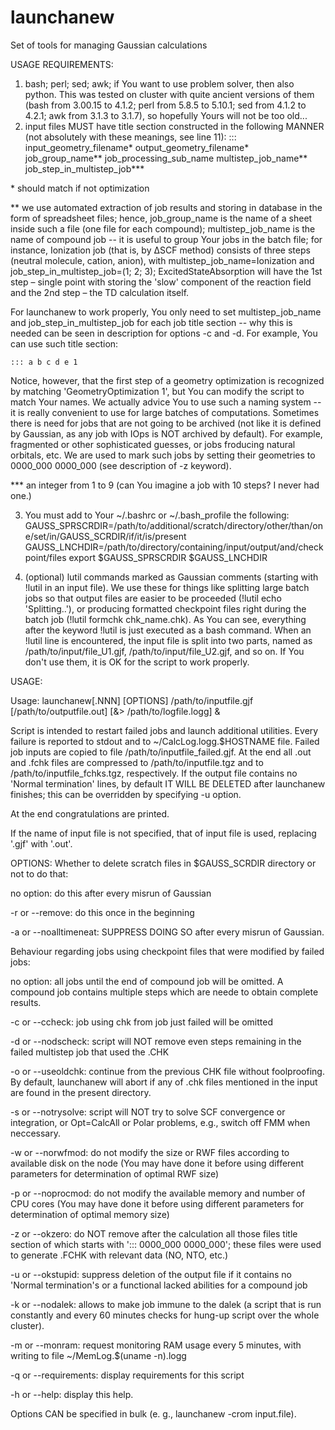 # launchanew
Set of tools for managing Gaussian calculations

USAGE REQUIREMENTS:
1. bash; perl; sed; awk; if You want to use problem solver, then also python. This was tested on cluster with quite ancient versions of them (bash from 3.00.15 to 4.1.2; perl from 5.8.5 to 5.10.1; sed from 4.1.2 to 4.2.1; awk from 3.1.3 to 3.1.7), so hopefully Yours will not be too old...
2. input files MUST have title section constructed in the following MANNER (not absolutely with these meanings, see line 11):
	::: input_geometry_filename* output_geometry_filename* job_group_name** job_processing_sub_name multistep_job_name** job_step_in_multistep_job***

\* should match if not optimization

** we use automated extraction of job results and storing in database in the form of spreadsheet files; hence, job_group_name is the name of a sheet inside such a file (one file for each compound); multistep_job_name is the name of compound job -- it is useful to group Your jobs in the batch file; for instance, Ionization job (that is, by ΔSCF method) consists of three steps (neutral molecule, cation, anion), with multistep_job_name=Ionization and job_step_in_multistep_job=(1; 2; 3); ExcitedStateAbsorption will have the 1st step – single point with storing the 'slow' component of the reaction field and the 2nd step – the TD calculation itself.

For launchanew to work properly, You only need to set multistep_job_name and job_step_in_multistep_job for each job title section -- why this is needed can be seen in description for options -c and -d. For example, You can use such title section:

	::: a b c d e 1
	
Notice, however, that the first step of a geometry optimization is recognized by matching 'GeometryOptimization 1', but You can modify the script to match Your names. We actually advice You to use such a naming system -- it is really convenient to use for large batches of computations.
Sometimes there is need for jobs that are not going to be archived (not like it is defined by Gaussian, as any job with IOps is NOT archived by default). For example, fragmented or other sophisticated guesses, or jobs froducing natural orbitals, etc. We are used to mark such jobs by setting their geometries to 0000_000 0000_000 (see description of -z keyword).

*** an integer from 1 to 9 (can You imagine a job with 10 steps? I never had one.)

3. You must add to Your ~/.bashrc or ~/.bash_profile the following:
	 GAUSS_SPRSCRDIR=/path/to/additional/scratch/directory/other/than/one/set/in/GAUSS_SCRDIR/if/it/is/present
	 GAUSS_LNCHDIR=/path/to/directory/containing/input/output/and/checkpoint/files
	 export $GAUSS_SPRSCRDIR $GAUSS_LNCHDIR
	 
4. (optional) lutil commands marked as Gaussian comments (starting with !lutil in an input file). We use these for things like splitting large batch jobs so that output files are easier to be proceeded (!lutil echo 'Splitting..'), or producing formatted checkpoint files right during  the batch job (!lutil formchk chk_name.chk). As You can see, everything after the keyword !lutil is just executed as a bash command. When an !lutil line is encountered, the input file is split into two parts, named as /path/to/input/file_U1.gjf, /path/to/input/file_U2.gjf, and so on. If You don't use them, it is OK for the script to work properly.


USAGE: 

Usage: launchanew\[.NNN] \[OPTIONS] /path/to/inputfile.gjf \[/path/to/outputfile.out] \[&> /path/to/logfile.logg] &

Script is intended to restart failed jobs and launch additional utilities. Every failure is reported to stdout and to ~/CalcLog.logg.$HOSTNAME file. Failed job inputs are copied to file /path/to/inputfile_failed.gjf. At the end all .out and .fchk files are compressed to /path/to/inputfile.tgz and to /path/to/inputfile_fchks.tgz, respectively. If the output file contains no 'Normal termination' lines, by default IT WILL BE DELETED after launchanew finishes; this can be overridden by specifying -u option.

At the end congratulations are printed.

If the name of input file is not specified, that of input file is used, replacing '.gjf' with '.out'.


OPTIONS:
Whether to delete scratch files in $GAUSS_SCRDIR directory or not to do that:

   no option: do this after every misrun of Gaussian
   
   -r or --remove:	do this once in the beginning
   
   -a or --noalltimeneat:	SUPPRESS DOING SO after every misrun of Gaussian.
   
Behaviour regarding jobs using checkpoint files that were modified by failed jobs:

   no option: all jobs until the end of compound job will be omitted. A compound job contains multiple steps which are neede to obtain complete results.
   
   -c or  --ccheck:	job using chk from job just failed will be omitted
   
   -d or --nodscheck:	script will NOT remove even steps remaining in the failed multistep job that used the .CHK   
   
-o or --useoldchk:	continue from the previous CHK file without foolproofing. By default, launchanew will abort if any of .chk files mentioned in the input are found in the present directory.

-s or --notrysolve:	script will NOT try to solve SCF convergence or integration, or Opt=CalcAll or Polar problems, e.g., switch off FMM when neccessary.

-w or --norwfmod:	do not modify the size or RWF files according to available disk on the node (You may have done it before using different parameters for determination of optimal RWF size)

-p or --noprocmod:	do not modify the available memory and number of CPU cores (You may have done it before using different parameters for determination of optimal memory size)

-z or --okzero:	do NOT remove after the calculation all those files title section of which starts with '::: 0000_000 0000_000'; these files were used to generate .FCHK with relevant data (NO, NTO, etc.)

-u or --okstupid:	suppress deletion of the output file if it contains no 'Normal termination's or a functional lacked abilities for a compound job

-k or --nodalek:	allows to make job immune to the dalek (a script that is run constantly and every 60 minutes checks for hung-up script over the whole cluster).

-m or --monram:	request monitoring RAM usage every 5 minutes, with writing to file ~/MemLog.$(uname -n).logg

-q or --requirements:	display requirements for this script

-h or --help:	display this help.


Options CAN be specified in bulk (e. g., launchanew -crom input.file).
